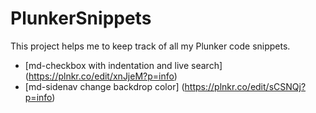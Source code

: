 # PlunkerSnippets
This project helps me to keep track of all my Plunker code snippets.

- [md-checkbox with indentation and live search] (https://plnkr.co/edit/xnJjeM?p=info) 
- [md-sidenav change backdrop color] (https://plnkr.co/edit/sCSNQj?p=info)
